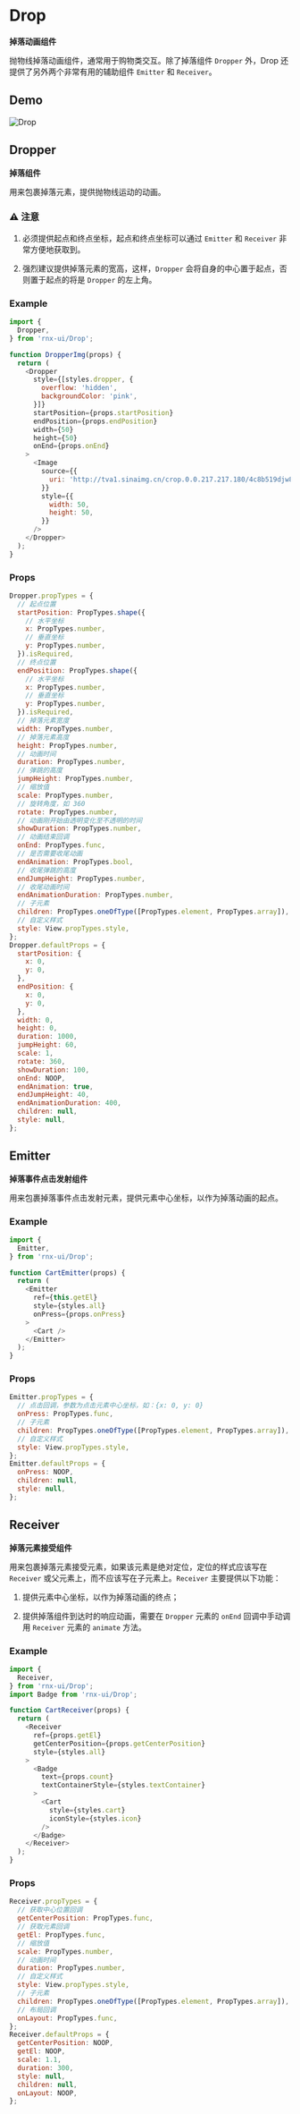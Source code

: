 # Drop

**掉落动画组件**

抛物线掉落动画组件，通常用于购物类交互。除了掉落组件 `Dropper` 外，Drop 还提供了另外两个非常有用的辅助组件 `Emitter` 和 `Receiver`。

## Demo

![Drop](http://wx1.sinaimg.cn/mw690/4c8b519dly1fbp9qg0mlog20ho0wghdw.gif)

## Dropper

**掉落组件**

用来包裹掉落元素，提供抛物线运动的动画。

### ⚠️ 注意

1. 必须提供起点和终点坐标，起点和终点坐标可以通过 `Emitter` 和 `Receiver` 非常方便地获取到。

2. 强烈建议提供掉落元素的宽高，这样，`Dropper` 会将自身的中心置于起点，否则置于起点的将是 `Dropper` 的左上角。

### Example

```js
import {
  Dropper,
} from 'rnx-ui/Drop';

function DropperImg(props) {
  return (
    <Dropper
      style={[styles.dropper, {
        overflow: 'hidden',
        backgroundColor: 'pink',
      }]}
      startPosition={props.startPosition}
      endPosition={props.endPosition}
      width={50}
      height={50}
      onEnd={props.onEnd}
    >
      <Image
        source={{
          uri: 'http://tva1.sinaimg.cn/crop.0.0.217.217.180/4c8b519djw8fa45br0vpxj2062062q33.jpg',
        }}
        style={{
          width: 50,
          height: 50,
        }}
      />
    </Dropper>
  );
}
```

### Props

```js
Dropper.propTypes = {
  // 起点位置
  startPosition: PropTypes.shape({
    // 水平坐标
    x: PropTypes.number,
    // 垂直坐标
    y: PropTypes.number,
  }).isRequired,
  // 终点位置
  endPosition: PropTypes.shape({
    // 水平坐标
    x: PropTypes.number,
    // 垂直坐标
    y: PropTypes.number,
  }).isRequired,
  // 掉落元素宽度
  width: PropTypes.number,
  // 掉落元素高度
  height: PropTypes.number,
  // 动画时间
  duration: PropTypes.number,
  // 弹跳的高度
  jumpHeight: PropTypes.number,
  // 缩放值
  scale: PropTypes.number,
  // 旋转角度，如 360
  rotate: PropTypes.number,
  // 动画刚开始由透明变化至不透明的时间
  showDuration: PropTypes.number,
  // 动画结束回调
  onEnd: PropTypes.func,
  // 是否需要收尾动画
  endAnimation: PropTypes.bool,
  // 收尾弹跳的高度
  endJumpHeight: PropTypes.number,
  // 收尾动画时间
  endAnimationDuration: PropTypes.number,
  // 子元素
  children: PropTypes.oneOfType([PropTypes.element, PropTypes.array]),
  // 自定义样式
  style: View.propTypes.style,
};
Dropper.defaultProps = {
  startPosition: {
    x: 0,
    y: 0,
  },
  endPosition: {
    x: 0,
    y: 0,
  },
  width: 0,
  height: 0,
  duration: 1000,
  jumpHeight: 60,
  scale: 1,
  rotate: 360,
  showDuration: 100,
  onEnd: NOOP,
  endAnimation: true,
  endJumpHeight: 40,
  endAnimationDuration: 400,
  children: null,
  style: null,
};
```

## Emitter

**掉落事件点击发射组件**

用来包裹掉落事件点击发射元素，提供元素中心坐标，以作为掉落动画的起点。

### Example

```js
import {
  Emitter,
} from 'rnx-ui/Drop';

function CartEmitter(props) {
  return (
    <Emitter
      ref={this.getEl}
      style={styles.all}
      onPress={props.onPress}
    >
      <Cart />
    </Emitter>
  );
}
```

### Props

```js
Emitter.propTypes = {
  // 点击回调，参数为点击元素中心坐标，如：{x: 0, y: 0}
  onPress: PropTypes.func,
  // 子元素
  children: PropTypes.oneOfType([PropTypes.element, PropTypes.array]),
  // 自定义样式
  style: View.propTypes.style,
};
Emitter.defaultProps = {
  onPress: NOOP,
  children: null,
  style: null,
};
```

## Receiver

**掉落元素接受组件**

用来包裹掉落元素接受元素，如果该元素是绝对定位，定位的样式应该写在 `Receiver` 或父元素上，而不应该写在子元素上。`Receiver` 主要提供以下功能：

1. 提供元素中心坐标，以作为掉落动画的终点；

2. 提供掉落组件到达时的响应动画，需要在 `Dropper` 元素的 `onEnd` 回调中手动调用 `Receiver` 元素的 `animate` 方法。

### Example

```js
import {
  Receiver,
} from 'rnx-ui/Drop';
import Badge from 'rnx-ui/Drop';

function CartReceiver(props) {
  return (
    <Receiver
      ref={props.getEl}
      getCenterPosition={props.getCenterPosition}
      style={styles.all}
    >
      <Badge
        text={props.count}
        textContainerStyle={styles.textContainer}
      >
        <Cart
          style={styles.cart}
          iconStyle={styles.icon}
        />
      </Badge>
    </Receiver>
  );
}
```

### Props

```js
Receiver.propTypes = {
  // 获取中心位置回调
  getCenterPosition: PropTypes.func,
  // 获取元素回调
  getEl: PropTypes.func,
  // 缩放值
  scale: PropTypes.number,
  // 动画时间
  duration: PropTypes.number,
  // 自定义样式
  style: View.propTypes.style,
  // 子元素
  children: PropTypes.oneOfType([PropTypes.element, PropTypes.array]),
  // 布局回调
  onLayout: PropTypes.func,
};
Receiver.defaultProps = {
  getCenterPosition: NOOP,
  getEl: NOOP,
  scale: 1.1,
  duration: 300,
  style: null,
  children: null,
  onLayout: NOOP,
};
```

